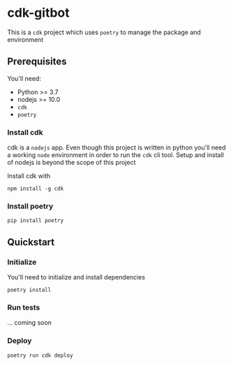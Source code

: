 # cdk-gitbot
This is a `cdk` project which uses `poetry` to manage the package and environment

## Prerequisites
You'll need:
* Python >= 3.7
* nodejs >= 10.0
* `cdk` 
* `poetry`

### Install cdk
cdk is a `nodejs` app.  Even though this project is written in python you'll need a working `node` environment in order to run the `cdk` cli tool.  Setup and install of nodejs is beyond the scope of this project

Install cdk with
```
npm install -g cdk
```

### Install poetry
```
pip install poetry
```

## Quickstart

### Initialize
You'll need to initialize and install dependencies
```
poetry install
```

### Run tests
... coming soon

### Deploy
```
poetry run cdk deploy
```

